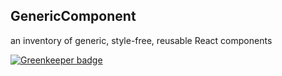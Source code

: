 GenericComponent
-
an inventory of generic, style-free, reusable React components




[![Greenkeeper badge](https://badges.greenkeeper.io/moimikey/generic-component.svg)](https://greenkeeper.io/)